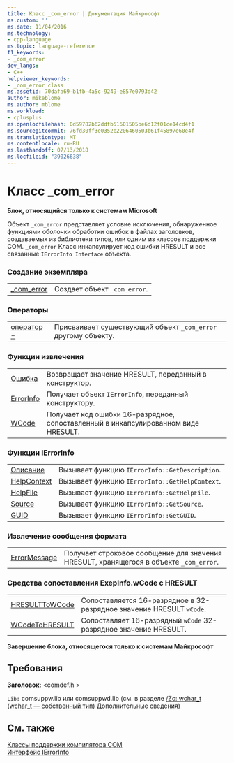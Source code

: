 ```yaml
---
title: Класс _com_error | Документация Майкрософт
ms.custom: ''
ms.date: 11/04/2016
ms.technology:
- cpp-language
ms.topic: language-reference
f1_keywords:
- _com_error
dev_langs:
- C++
helpviewer_keywords:
- _com_error class
ms.assetid: 70dafa69-b1fb-4a5c-9249-e857e0793d42
author: mikeblome
ms.author: mblome
ms.workload:
- cplusplus
ms.openlocfilehash: 0d59782b62ddfb51601505be6d12f01ce14cd4f1
ms.sourcegitcommit: 76fd30ff3e0352e2206460503b61f45897e60e4f
ms.translationtype: MT
ms.contentlocale: ru-RU
ms.lasthandoff: 07/13/2018
ms.locfileid: "39026638"
---
```

# <a name="comerror-class"></a>Класс _com_error
**Блок, относящийся только к системам Microsoft**  
  
 Объект `_com_error` представляет условие исключения, обнаруженное функциями оболочки обработки ошибок в файлах заголовков, создаваемых из библиотеки типов, или одним из классов поддержки COM. `_com_error` Класс инкапсулирует код ошибки HRESULT и все связанные `IErrorInfo Interface` объекта.  
  
### <a name="construction"></a>Создание экземпляра  
  
|||  
|-|-|  
|[_com_error](../cpp/com-error-com-error.md)|Создает объект `_com_error`.|  
  
### <a name="operators"></a>Операторы  
  
|||  
|-|-|  
|[оператор =](../cpp/com-error-operator-equal.md)|Присваивает существующий объект `_com_error` другому объекту.|  
  
### <a name="extractor-functions"></a>Функции извлечения  
  
|||  
|-|-|  
|[Ошибка](../cpp/com-error-error.md)|Возвращает значение HRESULT, переданный в конструктор.|  
|[ErrorInfo](../cpp/com-error-errorinfo.md)|Получает объект `IErrorInfo`, переданный конструктору.|  
|[WCode](../cpp/com-error-wcode.md)|Получает код ошибки 16-разрядное, сопоставленный в инкапсулированном виде HRESULT.|  
  
### <a name="ierrorinfo-functions"></a>Функции IErrorInfo  
  
|||  
|-|-|  
|[Описание](../cpp/com-error-description.md)|Вызывает функцию `IErrorInfo::GetDescription`.|  
|[HelpContext](../cpp/com-error-helpcontext.md)|Вызывает функцию `IErrorInfo::GetHelpContext`.|  
|[HelpFile](../cpp/com-error-helpfile.md)|Вызывает функцию `IErrorInfo::GetHelpFile`.|  
|[Source](../cpp/com-error-source.md)|Вызывает функцию `IErrorInfo::GetSource`.|  
|[GUID](../cpp/com-error-guid.md)|Вызывает функцию `IErrorInfo::GetGUID`.|  
  
### <a name="format-message-extractor"></a>Извлечение сообщения формата  
  
|||  
|-|-|  
|[ErrorMessage](../cpp/com-error-errormessage.md)|Получает строковое сообщение для значения HRESULT, хранящегося в объекте `_com_error`.|  
  
### <a name="exepinfowcode-to-hresult-mappers"></a>Средства сопоставления ExepInfo.wCode с HRESULT  
  
|||  
|-|-|  
|[HRESULTToWCode](../cpp/com-error-hresulttowcode.md)|Сопоставляется 16-разрядное в 32-разрядное значение HRESULT `wCode`.|  
|[WCodeToHRESULT](../cpp/com-error-wcodetohresult.md)|Сопоставляет 16-разрядный `wCode` 32-разрядное значение HRESULT.|  
  
**Завершение блока, относящегося только к системам Майкрософт**  
  
## <a name="requirements"></a>Требования  
 **Заголовок:** \<comdef.h >  
  
 `Lib:` comsuppw.lib или comsuppwd.lib (см. в разделе [/Zc: wchar_t (wchar_t — собственный тип)](../build/reference/zc-wchar-t-wchar-t-is-native-type.md) Дополнительные сведения)  
  
## <a name="see-also"></a>См. также  
 [Классы поддержки компилятора COM](../cpp/compiler-com-support-classes.md)   
 [Интерфейс IErrorInfo](http://msdn.microsoft.com/4dda6909-2d9a-4727-ae0c-b5f90dcfa447)